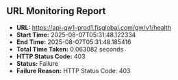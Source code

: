 ## URL Monitoring Report

- **URL:** https://api-gw1-prod1.fisglobal.com/gw/v1/health
- **Start Time:** 2025-08-07T05:31:48.122334
- **End Time:** 2025-08-07T05:31:48.185416
- **Total Time Taken:** 0.063082 seconds
- **HTTP Status Code:** 403
- **Status:** Failure
- **Failure Reason:** HTTP Status Code: 403
